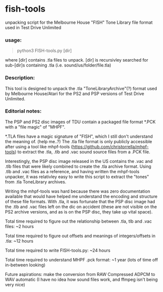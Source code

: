 # fish-tools
unpacking script for the Melbourne House "FISH" Tone Library file format used in Test Drive Unlimited

### usage: 
>python3 FISH-tools.py [dir] 

where [dir] contains .tla files to unpack. [dir] is recursivley searched for sub-[dir]s containing .tla (i.e. sound/us/folder/file.tla)

### Description:
This tool is designed to unpack the .tla "ToneLibraryArchive"(?)
format used by Melbourne House/Atari for the PS2 and PSP versions of
Test Drive Unlimited.
    
### Editorial notes:
The PSP and PS2 disc images of TDU contain a packaged file format \*.PCK
with a "file magic" of "MHPF". 

\*.TLA files have a magic signature of
"FISH", which I still don't understand the meaning of. (help me..?)
The .tla file format is only publicly accessible after using a tool
like mhpf-tools (https://github.com/christorrella/mhpf-tools)
to extract the .tla, .tlb and .vac sound source files from a .PCK file.

Interestingly, the PSP disc image released in the US contains the .vac and .tlb
files that were likely combined to create the .tla archive format.
Using .tlb and .vac files as a reference, and having written the mhpf-tools
unpacker, it was relativley easy to write this script to extract the "tones"
from .tla ToneLibrary archives.

Writing the mhpf-tools was hard because there was zero documentation
available that would have helped me understand the encoding and structure
of these file formats. With .tla, it was fortunate that the PSP disc image
had the .tlb and .vac files left on the dic on accident (these are not visible
on the PS2 archive versions, and as is on the PSP disc, they take up vital space).

Total time required to figure out the relationship between .tla, tlb and .vac files: ~2 hours

Total time required to figure out offsets and meanings of integers/offsets in .tla: ~12 hours

Total time required to write FISH-tools.py: ~24 hours

Total time required to understand MHPF .pck format: ~1 year (lots of time off in-between looking)

Future aspirations: make the conversion from RAW Compressed ADPCM to WAV automatic
(I have no idea how sound files work, and ffmpeg isn't being very nice)

